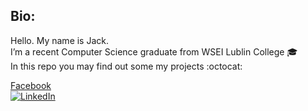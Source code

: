 ## Bio:

Hello. My name is Jack.<br/>
I’m a recent Computer Science graduate from WSEI Lublin College :mortar_board: <br/>
In this repo you may find out some my projects :octocat: <br/>

[Facebook](https://www.facebook.com/jackjack534/)<br/>
[![LinkedIn][linkedin-shield]][linkedin-url]

[linkedin-shield]: https://img.shields.io/badge/-LinkedIn-black.svg?style=for-the-badge&logo=linkedin&colorB=555
[linkedin-url]: https://www.facebook.com/jackjack534/
<!--
### Hello. My name is Jack.
### I’m a recent Computer Science graduate from WSEI Lublin College :mortar_board: 
### In this repo you may find out some my projects.
-->

<!--
**VirtuozJack/VirtuozJack** is a ✨ _special_ ✨ repository because its `README.md` (this file) appears on your GitHub profile.

Here are some ideas to get you started:

- 🔭 I’m currently working on ...
- 🌱 I’m currently learning ...
- 👯 I’m looking to collaborate on ...
- 🤔 I’m looking for help with ...
- 💬 Ask me about ...
- 📫 How to reach me: ...
- 😄 Pronouns: ...
- ⚡ Fun fact: ...
-->
